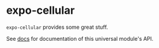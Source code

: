 # expo-cellular

`expo-cellular` provides some great stuff.

See [<ModuleName> docs](https://docs.expo.io/versions/latest/sdk/<module-docs-name>) for documentation of this universal module's API.
